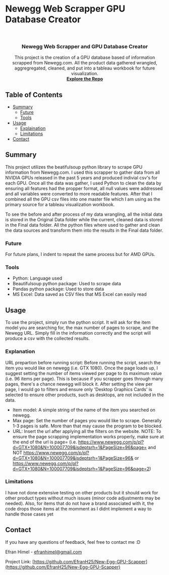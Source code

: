 # Newegg Web Scrapper GPU Database Creator

<br />
<p align="center">
  <h3 align="center">Newegg Web Scrapper and GPU Database Creator
</h3>

  <p align="center">
  This project is the creation of a GPU database based of information scrapped from Newegg.com. All the product data gathered wrangled, aggregregated, cleaned, and put into a tableau workbook for future visualization. 
    <br />
    <a href="https://github.com/EfranH25/New-Egg-GPU-Scapper"><strong>Explore the Repo</strong></a>
  </p>
</p>



<!-- TABLE OF CONTENTS -->
## Table of Contents

* [Summary](#Summary)
  * [Future](#Future)
  * [Tools](#Tools)
* [Usage](#Usage)
  * [Explaination](#Explanation)
  * [Limitations](#Limitations)
* [Contact](#contact)


<!-- Summary -->
## Summary
This project utilizes the beatifulsoup python library to scrape GPU information from Newegg.com. I used this scrapper to gather data from all NVIDIA GPUs released in the past 5 years and produced indivial csv's for each GPU. Once all the data was gather, I used Python to clean the data by ensuring all features had the propper format, all null values were addressed and all variables were converted to more readable features. After that I combined all the GPU csv files into one master file which I am using as the primary source for a tableau visualization workbook. 

To see the before and after process of my data wrangling, all the initial data is stored in the Original Data folder while the current, cleaned data is stored in the Final data folder. All the python files where used to gather and clean the data sources and transform them into the results in the Final data folder.

### Future
For future plans, I indent to repeat the same process but for AMD GPUs.
### Tools
* Python: Language used
* Beautifulsoup python package: Used to scrape data
* Pandas python package: Used to store data
* MS Excel: Data saved as CSV files that MS Excel can easily read

<!-- Usage -->
## Usage
To use the project, simply run the python script. It will ask for the item model you are searching for, the max number of pages to scrape, and the Newegg URL. Simply fill in the information correctly
and the script will produce a csv with the collected results.

### Explanation
URL prepartion before running script: Before running the script, search the item you would like on newegg (i.e. GTX 1080). Once the page loads up, I suggest setting the number of items viewed per page to its maximum value
(i.e. 96 items per page). This is because if you scrapper goes through many pages, there's a chance newegg will block it. After setting the view per page, I would go to filters and ensure only 'Desktop Graphics Cards' is selected to 
ensure other products, such as desktops, are not included in the data.

- Item model: A simple string  of the name of the item you searched on newegg.
- Max page: Set the number of pages you would like to scrape. Generally 1-3 pages is safe. More than that may cause the program to be blocked.
- URL: Insert the url after applying all the filters on the website. 
NOTE: To ensure the page scrapping implementation works properly, make sure at the end of the url is page=
(i.e. https://www.newegg.com/p/pl?d=GTX+1080&N=100007709&isdeptsrh=1&PageSize=96&page= and NOT https://www.newegg.com/p/pl?d=GTX+1080&N=100007709&isdeptsrh=1&PageSize=96& 
or https://www.newegg.com/p/pl?d=GTX+1080&N=100007709&isdeptsrh=1&PageSize=96&page=2)

### Limitations
I have not done extensive testing on other products but it should work for other product types without much issues (minor code adjustments may be needed). Also, for items that do not have a brand 
associated with it, the code drops those items at the momment as I didnt implement a way to handle those cases yet

<!-- CONTACT -->
## Contact
If you have any questions of feedback, feel free to contact me :D

Efran Himel - efranhimel@gmail.com

Project Link: [https://github.com/EfranH25/New-Egg-GPU-Scapper](https://github.com/EfranH25/New-Egg-GPU-Scapper)

